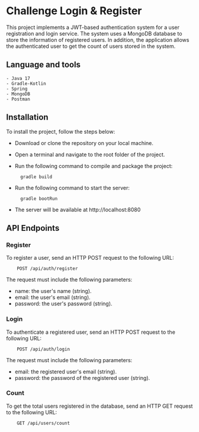 # Challenge Login & Register 

This project implements a JWT-based authentication system for a user registration and login service. The system uses a MongoDB database to store the information of registered users. In addition, the application allows the authenticated user to get the count of users stored in the system. 

## Language and tools
    - Java 17
    - Gradle-Kotlin
    - Spring
    - MongoDB
    - Postman

## Installation
To install the project, follow the steps below:

- Download or clone the repository on your local machine.

- Open a terminal and navigate to the root folder of the project.

- Run the following command to compile and package the project:

        gradle build

- Run the following command to start the server:

        gradle bootRun

- The server will be available at http://localhost:8080

## API Endpoints

### Register
To register a user, send an HTTP POST request to the following URL:

        POST /api/auth/register

The request must include the following parameters:

- name: the user's name (string).
- email: the user's email (string).
- password: the user's password (string).

### Login
To authenticate a registered user, send an HTTP POST request to the following URL:

        POST /api/auth/login

The request must include the following parameters:

- email: the registered user's email (string).
- password: the password of the registered user (string).

### Count
To get the total users registered in the database, send an HTTP GET request to the following URL: 

        GET /api/users/count

